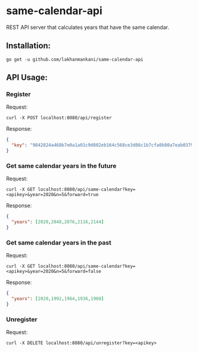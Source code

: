 # same-calendar-api

REST API server that calculates years that have the same calendar.

## Installation:
```shell
go get -u github.com/lakhanmankani/same-calendar-api
```

## API Usage:
### Register
Request:
```shell
curl -X POST localhost:8080/api/register
```
Response:
```json
{
  "key": "9842824a468b7e0a1a01c9d802eb164c568ce3d86c1b7cfa0b80a7eab0379f3e"
}
```

### Get same calendar years in the future
Request:
```shell
curl -X GET localhost:8080/api/same-calendar?key=<apikey>&year=2020&n=5&forward=true
```
Response:
```json
{
  "years": [2020,2048,2076,2116,2144]
}
```

### Get same calendar years in the past
Request:
```shell
curl -X GET localhost:8080/api/same-calendar?key=<apikey>&year=2020&n=5&forward=false
```
Response:
```json
{
  "years": [2020,1992,1964,1936,1908]
}
```

### Unregister
Request:
```shell
curl -X DELETE localhost:8080/api/unregister?key=<apikey>
```
